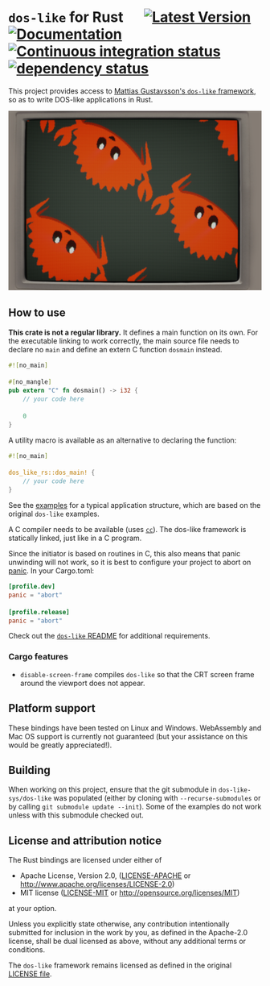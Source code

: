 # `dos-like` for Rust &emsp; [![Latest Version](https://img.shields.io/crates/v/dos-like.svg)](https://crates.io/crates/dos-like) [![Documentation](https://docs.rs/dos-like/badge.svg)](https://docs.rs/dos-like) [![Continuous integration status](https://github.com/Enet4/dos-like-rs/actions/workflows/ci.yml/badge.svg?branch=main)](https://github.com/Enet4/dos-like-rs/actions/workflows/ci.yml) [![dependency status](https://deps.rs/repo/github/Enet4/dos-like-rs/status.svg)](https://deps.rs/repo/github/Enet4/dos-like-rs)

This project provides access to [Mattias Gustavsson's `dos-like` framework][1],
so as to write DOS-like applications in Rust.

![Rotozoom example written in Rust](screenshot.png)

[1]: https://github.com/mattiasgustavsson/dos-like

## How to use

**This crate is not a regular library.**
It defines a main function on its own.
For the executable linking to work correctly,
the main source file needs to declare no `main`
and define an extern C function `dosmain` instead.

```rust
#![no_main]

#[no_mangle]
pub extern "C" fn dosmain() -> i32 {
    // your code here

    0
}
```

A utility macro is available as an alternative to declaring the function:

```rust
#![no_main]

dos_like_rs::dos_main! {
    // your code here
}
```

See the [examples](examples) for a typical application structure,
which are based on the original `dos-like` examples.

A C compiler needs to be available (uses [`cc`](https://crates.io/crates/cc)).
The dos-like framework is statically linked,
just like in a C program.

Since the initiator is based on routines in C,
this also means that panic unwinding will not work,
so it is best to configure your project to abort on [panic].
In your Cargo.toml:

```toml
[profile.dev]
panic = "abort"

[profile.release]
panic = "abort"
```

[panic]: https://doc.rust-lang.org/cargo/reference/profiles.html#panic

Check out the [`dos-like` README][2] for additional requirements.

[2]: https://github.com/mattiasgustavsson/dos-like#readme

### Cargo features

- `disable-screen-frame` compiles `dos-like` so that
the CRT screen frame around the viewport does not appear.

## Platform support

These bindings have been tested on Linux and Windows.
WebAssembly and Mac OS support is currently not guaranteed
(but your assistance on this would be greatly appreciated!).

## Building

When working on this project,
ensure that the git submodule in `dos-like-sys/dos-like` was populated
(either by cloning with `--recurse-submodules`
or by calling `git submodule update --init`).
Some of the examples do not work unless with this submodule checked out.

## License and attribution notice

The Rust bindings are licensed under either of

- Apache License, Version 2.0, ([LICENSE-APACHE](LICENSE-APACHE) or <http://www.apache.org/licenses/LICENSE-2.0>)
- MIT license ([LICENSE-MIT](LICENSE-MIT) or <http://opensource.org/licenses/MIT>)

at your option.

Unless you explicitly state otherwise, any contribution intentionally submitted
for inclusion in the work by you, as defined in the Apache-2.0 license, shall be dual licensed as above, without any
additional terms or conditions.

The `dos-like` framework remains licensed
as defined in the original [LICENSE file](dos-like-sys/dos-like/LICENSE).
